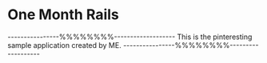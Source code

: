 # One Month Rails

----------------%%%%%%%%-------------------
This is the pinteresting sample application created by ME.
----------------%%%%%%%%-------------------